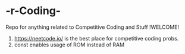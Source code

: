 # -r-Coding-
Repo for anything related to Competitive Coding and Stuff
!WELCOME!
1. https://neetcode.io/ is the best place for competitive coding probs.
2.  const enables usage of ROM instead of RAM
